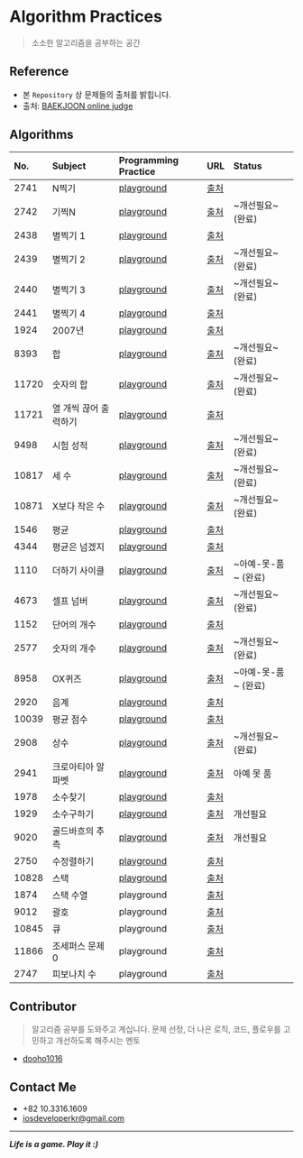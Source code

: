 # Algorithm Practices
> 소소한 알고리즘을 공부하는 공간

## Reference

* 본 `Repository` 상 문제들의 출처를 밝힙니다.
* 출처: [BAEKJOON online judge](https://www.acmicpc.net)


## Algorithms

|No.|Subject|Programming Practice|URL|Status|
|:---|:---|:---|:---|:---|
|2741|N찍기|[playground](https://github.com/fimuxd/AlgorithmPractices/blob/master/Algorithms/PrintN_%232741.playground/Contents.swift)|[출처](https://www.acmicpc.net/problem/2741)|
|2742|기찍N|[playground](https://github.com/fimuxd/AlgorithmPractices/blob/master/Algorithms/reversPrintN_%232742.playground/Contents.swift)|[출처](https://www.acmicpc.net/problem/2742)| ~개선필요~ (완료) |
|2438|별찍기 1|[playground](https://github.com/fimuxd/AlgorithmPractices/blob/master/Algorithms/PrintStars1_%232438.playground/Contents.swift)|[출처](https://www.acmicpc.net/problem/2438)|
|2439|별찍기 2|[playground](https://github.com/fimuxd/AlgorithmPractices/blob/master/Algorithms/PrintStars2_%232439.playground/Contents.swift)|[출처](https://www.acmicpc.net/problem/2439)| ~개선필요~ (완료) |
|2440|별찍기 3|[playground](https://github.com/fimuxd/AlgorithmPractices/blob/master/Algorithms/PrintStars3_%232440.playground/Contents.swift)|[출처](https://www.acmicpc.net/problem/2440)| ~개선필요~ (완료) |
|2441|별찍기 4|[playground](https://github.com/fimuxd/AlgorithmPractices/blob/master/Algorithms/PrintStars4_%232441.playground/Contents.swift) |[출처](https://www.acmicpc.net/problem/2441)|
|1924|2007년|[playground](https://github.com/fimuxd/AlgorithmPractices/blob/master/Algorithms/Year%202007_%231924.playground/Contents.swift) |[출처](https://www.acmicpc.net/problem/1924)|
|8393|합|[playground](https://github.com/fimuxd/AlgorithmPractices/blob/master/Algorithms/Sum_%238393.playground/Contents.swift) |[출처](https://www.acmicpc.net/problem/8393)| ~개선필요~ (완료) |
|11720|숫자의 합|[playground](https://github.com/fimuxd/AlgorithmPractices/blob/master/Algorithms/SumOfNumbers_%2311720.playground/Contents.swift) |[출처](https://www.acmicpc.net/problem/11720)| ~개선필요~ (완료) |
|11721|열 개씩 끊어 출력하기|[playground](https://github.com/fimuxd/AlgorithmPractices/blob/master/Algorithms/PrintStringPerTen_%2311721.playground/Contents.swift) |[출처](https://www.acmicpc.net/problem/11721)|
|9498|시험 성적|[playground](https://github.com/fimuxd/AlgorithmPractices/blob/master/Algorithms/ScoreOfQuiz_%239498.playground/Contents.swift) |[출처](https://www.acmicpc.net/problem/9498)| ~개선필요~ (완료) |
|10817|세 수|[playground](https://github.com/fimuxd/AlgorithmPractices/blob/master/Algorithms/ThreeNumbers_%2310817.playground/Contents.swift) |[출처](https://www.acmicpc.net/problem/10817)| ~개선필요~ (완료) |
|10871|X보다 작은 수|[playground](https://github.com/fimuxd/AlgorithmPractices/blob/master/Algorithms/SmallerThanX_%2310871.playground/Contents.swift) |[출처](https://www.acmicpc.net/problem/10871)| ~개선필요~ (완료) |
|1546|평균|[playground](https://github.com/fimuxd/AlgorithmPractices/blob/master/Algorithms/Average_%231546.playground/Contents.swift) |[출처](https://www.acmicpc.net/problem/1546)|
|4344|평균은 넘겠지|[playground](https://github.com/fimuxd/AlgorithmPractices/blob/master/Algorithms/SurelyMyScoreWillBeOverTheAverage_%234344.playground/Contents.swift) |[출처](https://www.acmicpc.net/problem/4344)|
|1110|더하기 사이클|[playground](https://github.com/fimuxd/AlgorithmPractices/blob/master/Algorithms/CycleOfSum_%231110.playground/Contents.swift) |[출처](https://www.acmicpc.net/problem/1110)| ~아예-못-품~ (완료) |
|4673|셀프 넘버|[playground](https://github.com/fimuxd/AlgorithmPractices/blob/master/Algorithms/SelfNumber_%234673.playground/Contents.swift) |[출처](https://www.acmicpc.net/problem/4673)| ~개선필요~ (완료) |
|1152|단어의 개수|[playground](https://github.com/fimuxd/AlgorithmPractices/blob/master/Algorithms/HowManyWords_%231152.playground/Contents.swift) |[출처](https://www.acmicpc.net/problem/1152)|
|2577|숫자의 개수|[playground](https://github.com/fimuxd/AlgorithmPractices/blob/master/Algorithms/HowManyNumbers_%232577.playground/Contents.swift) |[출처](https://www.acmicpc.net/problem/2577)| ~개선필요~ (완료) |
|8958|OX퀴즈|[playground](https://github.com/fimuxd/AlgorithmPractices/blob/master/Algorithms/OXQuiz_%238958.playground/Contents.swift) |[출처](https://www.acmicpc.net/problem/8958)| ~아예-못-품~ (완료) |
|2920|음계|[playground](https://github.com/fimuxd/AlgorithmPractices/blob/master/Algorithms/Melody_%232920.playground/Contents.swift) |[출처](https://www.acmicpc.net/problem/2920)|
|10039|평균 점수|[playground](https://github.com/fimuxd/AlgorithmPractices/blob/master/Algorithms/AverageScore_%2310039.playground/Contents.swift) |[출처](https://www.acmicpc.net/problem/10039)|
|2908|상수|[playground](https://github.com/fimuxd/AlgorithmPractices/blob/master/Algorithms/SangSoo_%232908.playground/Contents.swift) |[출처](https://www.acmicpc.net/problem/2908)| ~개선필요~ (완료) |
|2941|크로아티아 알파벳|[playground](https://github.com/fimuxd/AlgorithmPractices/blob/master/Algorithms/CroatiaAlpabet_%232941.playground/Contents.swift) |[출처](https://www.acmicpc.net/problem/2941)| 아예 못 품 |
|1978|소수찾기|[playground](https://github.com/fimuxd/AlgorithmPractices/blob/master/Algorithms/FindPrimeNumber_%231978.playground/Contents.swift)|[출처](https://www.acmicpc.net/problem/1978)|
|1929|소수구하기|[playground](https://github.com/fimuxd/AlgorithmPractices/blob/master/Algorithms/GetPrimeNumber_%231929.playground/Contents.swift) |[출처](https://www.acmicpc.net/problem/1929)| 개선필요 |
|9020|골드바흐의 추측|[playground](https://github.com/fimuxd/AlgorithmPractices/blob/master/Algorithms/PartitionOfGoldBach_%239020.playground/Contents.swift) |[출처](https://www.acmicpc.net/problem/9020)| 개선필요
|2750|수정렬하기|[playground](https://github.com/fimuxd/AlgorithmPractices/blob/master/Algorithms/OrderNumbers_%232750.playground/Contents.swift) |[출처](https://www.acmicpc.net/problem/2750)|
|10828|스택|[playground](https://github.com/fimuxd/AlgorithmPractices/blob/master/Algorithms/Stack_%2310828.playground/Contents.swift)|[출처](https://www.acmicpc.net/problem/10828)||
|1874|스택 수열|playground|[출처](https://www.acmicpc.net/problem/1874)||
|9012|괄호|playground|[출처](https://www.acmicpc.net/problem/9012)||
|10845|큐|playground|[출처](https://www.acmicpc.net/problem/10845)||
|11866|조세퍼스 문제 0|playground|[출처](https://www.acmicpc.net/problem/11866)||
|2747|피보나치 수|playground|[출처](https://www.acmicpc.net/problem/2747)||


## Contributor
> 알고리즘 공부를 도와주고 계십니다. 문제 선정, 더 나은 로직, 코드, 플로우를 고민하고 개선하도록 해주시는 멘토

* [dooho1016](https://github.com/dooho1016)


## Contact Me
* +82 10.3316.1609
* iosdeveloperkr@gmail.com

***
***Life is a game. Play it :)***


